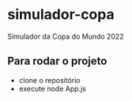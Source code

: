 # simulador-copa
Simulador da Copa do Mundo 2022

## Para rodar o projeto
- clone o repositório
- execute node App.js
